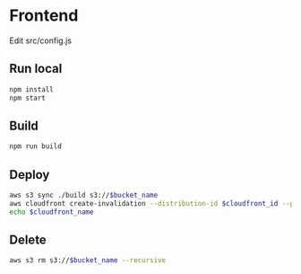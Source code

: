# Frontend

Edit src/config.js

## Run local

```bash
npm install
npm start
```

## Build

```bash
npm run build
```

## Deploy

```bash
aws s3 sync ./build s3://$bucket_name
aws cloudfront create-invalidation --distribution-id $cloudfront_id --paths "/*"
echo $cloudfront_name
```

## Delete

```bash
aws s3 rm s3://$bucket_name --recursive

```
